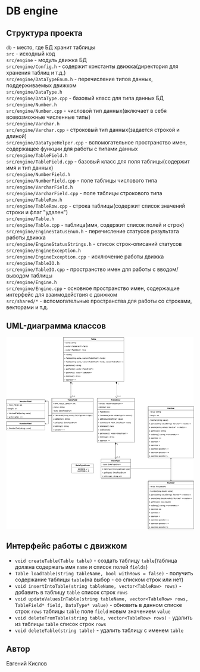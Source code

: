# DB engine

## Структура проекта

`db` - место, где БД хранит таблицы  
`src` - исходный код  
`src/engine` - модуль движка БД  
`src/engine/Config.h` - содержит константы движка(директория для хранения таблиц и т.д.)  
`src/engine/DataTypeEnum.h` - перечисление типов данных, поддерживаемых движком  
`src/engine/DataType.h`  
`src/engine/DataType.cpp` - базовый класс для типа данных БД  
`src/engine/Number.h`  
`src/engine/Number.cpp` - числовой тип данных(включает в себя всевозможные численные типы)  
`src/engine/Varchar.h`  
`src/engine/Varchar.cpp` - строковый тип данных(задается строкой и длиной)  
`src/engine/DataTypeHelper.cpp` - вспомогательное пространство имен, содержащее функции для работы с типами данных  
`src/engine/TableField.h`  
`src/engine/TableField.cpp` - базовый класс для поля таблицы(содержит имя и тип данных)  
`src/engine/NumberField.h`  
`src/engine/NumberField.cpp` - поле таблицы числового типа  
`src/engine/VarcharField.h`  
`src/engine/VarcharField.cpp` - поле таблицы строкового типа  
`src/engine/TableRow.h`  
`src/engine/TableRow.cpp` - строка таблицы(содержит список значений строки и флаг "удален")  
`src/engine/Table.h`  
`src/engine/Table.cpp` - таблица(имя, содержит список полей и строк)  
`src/engine/EngineStatusEnum.h` - перечисление статусов результата работы движка  
`src/engine/EngineStatusStrings.h` - список строк-описаний статусов  
`src/engine/EngineException.h`  
`src/engine/EngineException.cpp` - исключение работы движка  
`src/engine/TableIO.h`  
`src/engine/TableIO.cpp` - пространство имен для работы с вводом/выводом таблицы  
`src/engine/Engine.h`  
`src/engine/Engine.cpp` - основное пространство имен, содержащие интерфейс для взаимодействия с движком  
`src/shared/*` - вспомогательные пространства для работы со строками, векторами и т.д.  

## UML-диаграмма классов

![UML-diagram](class_diagram.png "Диаграмма классов")


## Интерфейс работы с движком

- `void createTable(Table table)` - создать таблицу `table`(таблица должна содержать имя `name` и список полей `fields`)  
- `Table loadTable(string tableName, bool withRows = false)` - получить содержание таблицы `table`(на выбор - со списком строк или нет)  
- `void insertIntoTable(string tableName, vector<TableRow> rows)` - добавить в таблицу `table` список строк `rows`  
- `void updateValuesInTable(string tableName, vector<TableRow> rows, TableField* field, DataType* value)` - обновить в данном списке строк `rows` таблицы `table` поле `field` новым значением `value`  
- `void deleteFromTable(string table, vector<TableRow> rows)` - удалить из таблицы `table` список строк `rows`  
- `void deleteTable(string table)` - удалить таблицу с именем `table`  


## Автор

Евгений Кислов  
